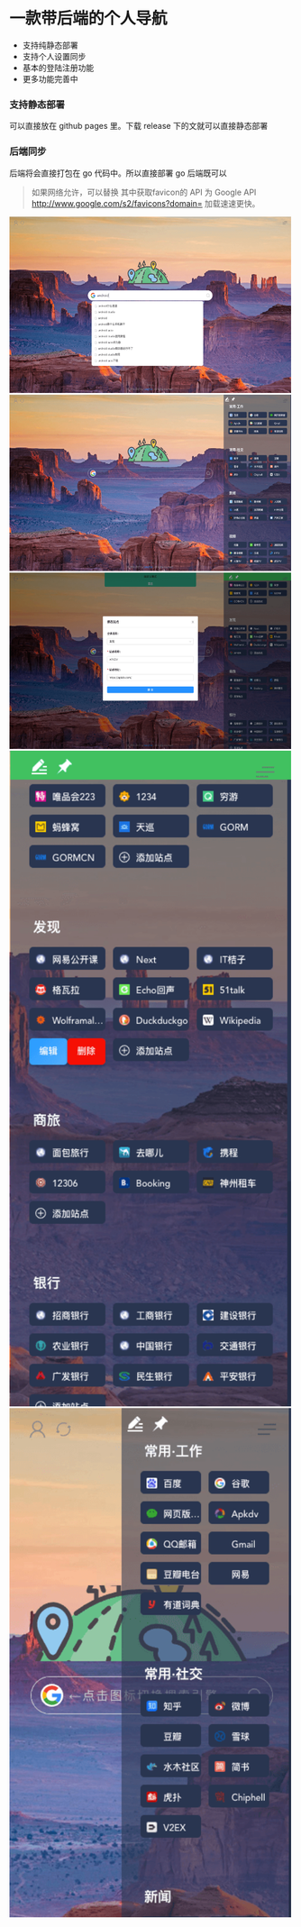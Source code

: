 # 一款带后端的个人导航

- 支持纯静态部署
- 支持个人设置同步
- 基本的登陆注册功能
- 更多功能完善中

### 支持静态部署

可以直接放在 github pages 里。下载 release 下的文就可以直接静态部署

### 后端同步

后端将会直接打包在 go 代码中。所以直接部署 go 后端既可以

> 如果网络允许，可以替换 其中获取favicon的 API 为 Google API  http://www.google.com/s2/favicons?domain=
> 加载速速更快。

<img src="./screenshots/1.png"  width="500" height="313"/>
<img src="./screenshots/2.png"  width="500" height="313"/>

<img src="./screenshots/221.png"  width="500" height="313"/>
<img src="./screenshots/12.png"  width="500"/>
<img src="./screenshots/22.png"  width="500"/>